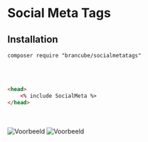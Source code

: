 # Social Meta Tags #

## Installation ##
```
composer require "brancube/socialmetatags"
```
<br><br>
```html
<head>
    <% include SocialMeta %>
</head>
```
<br><br>
![Voorbeeld](http://i.cubeupload.com/ywTQyT.png)
![Voorbeeld](http://i.cubeupload.com/JviZH5.png)


